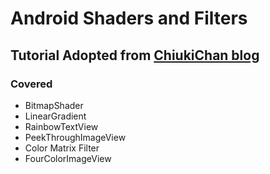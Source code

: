 # Android Shaders and Filters

## Tutorial Adopted from [ChiukiChan blog](http://chiuki.github.io/android-shaders-filters/#)

### Covered
* BitmapShader
* LinearGradient
* RainbowTextView
* PeekThroughImageView
* Color Matrix Filter
* FourColorImageView
